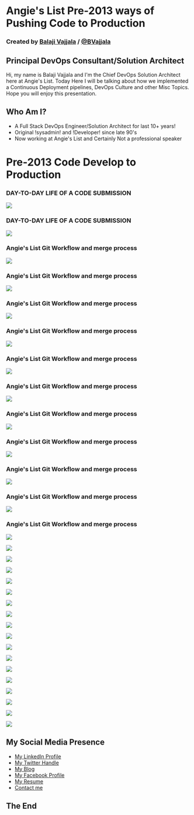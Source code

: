 # Angie's List Pre-2013 ways of Pushing Code to Production

### Created by [Balaji Vajjala](https://bvajjala.github.io) / [@BVajjala](https://twitter.com/Bvajjala)


## Principal DevOps Consultant/Solution Architect

  Hi, my name is Balaji Vajjala and I'm the Chief DevOps Solution Architect here at Angie's List. Today  Here I will be talking about how we implemented a Continuous Deployment pipelines, DevOps Culture and other Misc Topics.
  Hope you will enjoy this presentation.


## Who Am I?

* A Full Stack DevOps Engineer/Solution Architect for last 10+ years!
* Original !sysadmin! and !Developer! since late 90's 
* Now working at Angie's List and Certainly Not a professional speaker



# Pre-2013 Code Develop to Production


### DAY-TO-DAY LIFE OF A CODE SUBMISSION
![](images1/Slide01.png)


### DAY-TO-DAY LIFE OF A CODE SUBMISSION
![](images1/Slide01.png)


### Angie's List Git Workflow and merge process
![](images1/Slide03.png)


### Angie's List Git Workflow and merge process
![](images1/Slide04.png)


### Angie's List Git Workflow and merge process
![](images1/Slide05.png)


### Angie's List Git Workflow and merge process
![](images1/Slide06.png)


### Angie's List Git Workflow and merge process
![](images1/Slide07.png)


### Angie's List Git Workflow and merge process
![](images1/Slide08.png)


### Angie's List Git Workflow and merge process
![](images1/Slide09.png)


### Angie's List Git Workflow and merge process
![](images1/Slide10.png)


### Angie's List Git Workflow and merge process
![](images1/Slide11.png)


### Angie's List Git Workflow and merge process
![](images1/Slide12.png)


### Angie's List Git Workflow and merge process
![](images1/Slide13.png)


![](images1/CIJenkins.png)


![](images1/Code2Prod.png)


![](images1/CodeComplete.1.png)


![](images1/CodeComplete.png)


![](images1/Master2UAT.1.png)


![](images1/Master2UAT.png)


![](images1/Stage2Prod.1.png)


![](images1/Stage2Prod.png)


![](images1/StageGL.png)


![](images1/TAT.1.png)


![](images1/TAT.png)


![](images1/TAT2Master.1.png)


![](images1/TAT2Master.png)


![](images1/UAT.png)


![](images1/pyramid.1.png)


![](images1/pyramid.2.png)


![](images1/pyramid.png)


## My Social Media Presence

  * [My LinkedIn Profile](https://www.linkedin.com/in/bvajjala)
  * [My Twitter Handle](https://twitter.com/Bvajjala)
  * [My Blog](https://bvajjala.github.io/)
  * [My Facebook Profile](https://www.facebook.com/bvajjala)
  * [My Resume](https://bvajjala.github.io/about/resume/)
  * [Contact me](mailto:bvajjala@gmail.com)


## The End